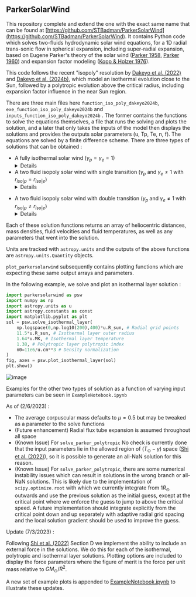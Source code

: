 ## ParkerSolarWind

This repository complete and extend the one with the exact same name that can be found at [https://github.com/STBadman/ParkerSolarWind](https://github.com/STBadman/ParkerSolarWind). It contains Python code which solves two-fluids hydrodynamic solar wind equations, for a 1D radial trans-sonic flow in spherical expansion, including super-radial expansion, based on Eugene Parker's theory of the solar wind ([Parker 1958](https://ui.adsabs.harvard.edu/abs/1958ApJ...128..664P/abstract), [Parker 1960](https://ui.adsabs.harvard.edu/abs/1960ApJ...132..821P/abstract)) and expansion factor modeling ([Kopp & Holzer 1976](https://ui.adsabs.harvard.edu/abs/1976SoPh...49...43K/abstract)).

This code follows the recent "isopoly" resolution by [Dakeyo et al. (2022)](https://ui.adsabs.harvard.edu/abs/2022ApJ...940..130D/abstract) and [Dakeyo et al. (2024b)](https://ui.adsabs.harvard.edu/abs/2022ApJ...940..130D/abstract), which model an isothermal evolution close to the Sun, followed by a polytropic evolution above the critical radius, including expansion factor influence in the near Sun region.

There are three main files here `function_iso_poly_dakeyo2024b`, `exe_function_iso_poly_dakeyo2024b` and `inputs_function_iso_poly_dakeyo2024b` . The former contains the functions to solve the equations themselves, a file that runs the solving and plots the solution, and a later that only takes the inputs of the model then displays the solutions and provides the outputs solar parameters (u, Tp, Te, n, f). The equations are solved by a finite difference scheme. 
There are three types of solutions that can be obtained :

* A fully isothermal solar wind ($\gamma_p =  \gamma_e = 1$) <details><p> - This follows [Parker 1958](https://ui.adsabs.harvard.edu/abs/1958ApJ...128..664P/abstract), in which the solar wind fluid is held at a fixed temperature. Mass flux conservation results in a negative density gradient and in turn an outwards directed pressure gradient force. For sufficiently hot $T_0$, this outwards force outcompetes gravitation, resulting in a trans-sonic solar wind flow out to infinity. While such a constant temperature is non-physical in the heliosphere, it is a reasonable first approximation to behavior in the solar corona where coronal heating operates.</p></details>
* A two fluid isopoly solar wind with single transition ($\gamma_p$ and $\gamma_e \neq 1$  with  $r_{iso|p} = r_{iso|e}$) <details><p> - Here, the solar wind temperature is allowed to cool with heliocentric distance, as is observed to actually occur in the solar wind (e.g. [Dakeyo et al. (2022)](https://ui.adsabs.harvard.edu/abs/2022ApJ...940..130D/abstract). 
*This consists of an initial isothermal evolution (isothermal layer) out to some boundary distance called the "isothermal radius" $r_{iso}$, which can nominally be interpreted as defining a corona as the region in which coronal heating (as an abstract physical process) operates. In this solution case, both protons and electrons share the transition, i.e. $r_{iso} = r_{iso|p} = r_{iso|e}$. 
For $r \gt r_{iso}$, the solar wind is constrained to follow a polytropic evolution which is initialized by the outer boundary conditions of the isothermal region. For most combinations of physical conditions, the trans-sonic critical point is located within the isothermal region. As long as the isothermal boundary is sufficiently high that the solar wind stays super-sonic at the (unphysical discontinuity) transition to polytropic behavior, the solution remains on the asymptotically accelerating solution branch and a reasonable solar wind solution is obtained. The transition can be smoothed (no discontinuity anymore) considering slowy varying polytropic indixes at the transition between the two regions, but this feature is not adressed here and may required deepest work. </details></p> 
* A two fluid isopoly solar wind with double transition ($\gamma_p$ and $\gamma_e \neq 1$  with  $r_{iso|p} \neq r_{iso|e}$) <details><p> - This consists of an initial isothermal layer out to some boundary distance $R_{\text{iso}}$, which can nominally be interpreted as defining a corona as the region in which coronal heating (as an abstract physical process) operates. For $R\gt R_{\text{ISO}}$, the solar wind is constrained to follow a polytropic solution which is initialized by the outer boundary conditions of the isothermal layer. For most combinations of physical conditions, the trans-sonic critical point is located within the isothermal layer. As long as the isothermal boundary is sufficiently high that the solar wind stays super-sonic at the (unphysically sharp) transition to polytropic behavior, the solution remains on the asymptotically accelerating solution branch and a reasonable solar wind solution is obtained (see e.g. Rivera+ (In Prep)). </details></p>

Each of these solution functions returns an array of heliocentric distances, mass densities, fluid velocities and fluid temperatures, as well as any parameters that went into the solution.

Units are tracked with `astropy.units` and the outputs of the above functions are `astropy.units.Quantity` objects.

`plot_parkersolarwind` subsequently contains plotting functions which are expecting these same output arrays and parameters. 

In the following example, we solve and plot an isothermal layer solution :

```python
import parkersolarwind as psw
import numpy as np
import astropy.units as u
import astropy.constants as const
import matplotlib.pyplot as plt
sol = psw.solve_isothermal_layer(
    np.logspace(0,np.log10(200),400)*u.R_sun, # Radial grid points
    11.5*u.R_sun, # Isothermal layer outer radius
    1.64*u.MK, # Isothermal layer temperature
    1.38, # Polytropic layer polytropic index
    n0=11e6/u.cm**3 # Density normalization
) 
fig, axes = psw.plot_isothermal_layer(sol)
plt.show()
```
![image](IsoLayerExample.png)

Examples for the other two types of solution as a function of varying input parameters can be seen in `ExampleNotebook.ipynb`

As of (2/6/2023) : 

* The average corpuscular mass defaults to $\mu=0.5$ but may be tweaked as a parameter to the solve functions
* (Future enhancement) Radial flux tube expansion is assumed throughout all space 
* (Known Issue) For `solve_parker_polytropic` No check is currently done that the input parameters lie in the allowed region of $(T_\odot-\gamma)$ space ([Shi et al. (2022)](https://ui.adsabs.harvard.edu/abs/2022PhPl...29l2901S/abstract)), so it is possible to generate an all-NaN solution for this reason.
* (Known Issue) For `solve_parker_polytropic`, there are some numerical instability issues which can result in solutions in the wrong branch or all-NaN solutions. This is likely due to the implementation of `scipy.optimize.root` with which we currently integrate from $1R_\odot$ outwards and use the previous solution as the initial guess, except at the critical point where we enforce the guess to jump to above the critical speed. A future implementation should integrate explicitly from the critical point down and up separately with adaptive radial grid spacing and the local solution gradient should be used to improve the guess.

Update (7/3/2023) :

Following [Shi et al. (2022)](https://ui.adsabs.harvard.edu/abs/2022PhPl...29l2901S/abstract) Section D we implement the ability to include an external force in the solutions. We do this for each of the isothermal, polytropic and isothermal layer solutions. Plotting options are included to display the force parameters where the figure of merit is the force per unit mass relative to $GM_\odot/R^2$.

A new set of example plots is appended to [ExampleNotebook.ipynb](https://github.com/STBadman/ParkerSolarWind/blob/main/ExampleNotebook.ipynb) to illustrate these updates. 
